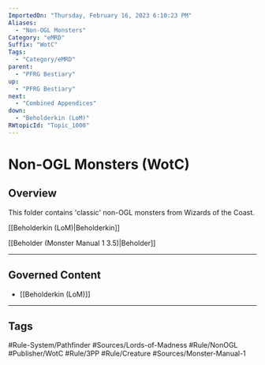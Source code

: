 ```yaml
---
ImportedOn: "Thursday, February 16, 2023 6:10:23 PM"
Aliases:
  - "Non-OGL Monsters"
Category: "eMRD"
Suffix: "WotC"
Tags:
  - "Category/eMRD"
parent:
  - "PFRG Bestiary"
up:
  - "PFRG Bestiary"
next:
  - "Combined Appendices"
down:
  - "Beholderkin (LoM)"
RWtopicId: "Topic_1000"
---
```

# Non-OGL Monsters (WotC)
## Overview
This folder contains 'classic' non-OGL monsters from Wizards of the Coast.

[[Beholderkin (LoM)|Beholderkin]]

   [[Beholder (Monster Manual 1 3.5)|Beholder]]

---
## Governed Content
- [[Beholderkin (LoM)]]


---
## Tags
#Rule-System/Pathfinder #Sources/Lords-of-Madness #Rule/NonOGL #Publisher/WotC #Rule/3PP #Rule/Creature #Sources/Monster-Manual-1

